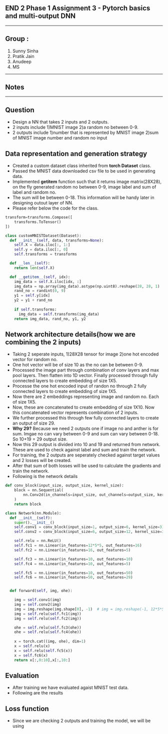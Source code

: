 
## END 2 Phase 1 Assignment 3 - Pytorch basics and multi-output DNN
------------------------------------------------------------------------------------------------------------

## Group : 
1. Sunny Sinha
2. Pratik Jain
3. Anudeep
4. MS

----------------------
## Notes 
---------------------------------------------------------------------------------------------------------------------------

## Question
* Design a NN that takes 2 inputs and 2 outputs.
* 2 inputs include 1)MNIST image 2)a random no between 0-9.
* 2 outputs include 1)number that is represented by MNIST image  2)sum of MNIST image number and random no input

## Data representation and generation strategy
* Created a custom dataset class inherited from __torch Dataset__ class.
* Passed the MNIST data downloaded csv file to be used in generating data.
* Implemented __getitem__ function such that it returns image matrix(28X28), on the fly generated random no between 0-9, image label and sum of label and random no.
* The sum will be between 0-18. This information will be handy later in designing outout layer of NN.
* Please refer below the code for the class.


```python
transform=transforms.Compose([
    transforms.ToTensor()
])

class customMNISTDataset(Dataset):
  def __init__(self, data, transforms=None):
    self.X = data.iloc[:, 1:]
    self.y = data.iloc[:, 0]
    self.transforms = transforms

  def __len__(self):
    return len(self.X)

  def __getitem__(self, idx):
    img_data = self.X.iloc[idx, :]
    img_data = np.array(img_data).astype(np.uint8).reshape(28, 28, 1)
    rand_no = randint(0, 9)
    y1 = self.y[idx]
    y2 = y1 + rand_no
    
    if self.transforms:
      img_data = self.transforms(img_data)
    return img_data, rand_no, y1, y2
```

## Network architecture details(how we are combining the 2 inputs)
* Taking 2 seperate inputs, 1)28X28 tensor for image 2)one hot encoded vector for random no.
* One hot vector will be of size 10 as the no can be between 0-9.
* Processed the image part through combination of conv layers and max pool layers. Then flatten into 1D vector. Finally processed through fully connected layers to create embedding of size 1X5.
* Processe the one hot encoded input of randon no through 2 fully connected layers to create embedding of size 1X5.
* Now there are 2 embeddings representing image and random no. Each of size 1X5.
* Now, these are concatenated to create embedding of size 1X10. Now this concatenated vector represents combination of 2 inputs.
* We further processed this through few fully connected layers to create an output of size 29.
* __Why 29?__ Because we need 2 outputs one if image no and anther is for sum. Imgae no can vary between 0-9 and sum can vary between 0-18. So 10+19 = 29 output size.
* Now this 29 output is divided into 10 and 19 and returned from network. These are used to check against label and sum and train the network.
* For training, the 2 outputs are seperately checked against target values and 2 losses will be created.
* After that sum of both losses will be used to calculate the gradients and train the network.
* Following is the network details
```python
def conv_block(input_size, output_size, kernel_size):
    block = nn.Sequential(
        nn.Conv2d(in_channels=input_size, out_channels=output_size, kernel_size=kernel_size), nn.ReLU(), nn.MaxPool2d((2, 2)),
    )
    return block

class Network(nn.Module):
  def __init__(self):
    super().__init__()
    self.conv1 = conv_block(input_size=1, output_size=6, kernel_size=3)
    self.conv2 = conv_block(input_size=6, output_size=12, kernel_size=3)

    self.relu = nn.ReLU()
    self.fc1 = nn.Linear(in_features=12*5*5, out_features=16)
    self.fc2 = nn.Linear(in_features=16, out_features=5)

    self.fc3 = nn.Linear(in_features=10, out_features=10)
    self.fc4 = nn.Linear(in_features=10, out_features=5)

    self.fc5 = nn.Linear(in_features=10, out_features=50)
    self.fc6 = nn.Linear(in_features=50, out_features=29)


  def forward(self, img, ohe):

    img = self.conv1(img)
    img = self.conv2(img)
    img = img.reshape(img.shape[0], -1)  # img = img.reshape(-1, 12*5*5)
    img = self.relu(self.fc1(img))
    img = self.relu(self.fc2(img))

    ohe = self.relu(self.fc3(ohe))
    ohe = self.relu(self.fc4(ohe))
    
    x = torch.cat((img, ohe), dim=1)
    x = self.relu(x)
    x = self.relu(self.fc5(x))
    x = self.fc6(x)
    return x[:,0:10],x[:,10:]
```


## Evaluation
* After training we have evaluated agaist MNIST test data.
* Following are the results

## Loss function
* Since we are checking 2 outputs and training the model, we will be using 
